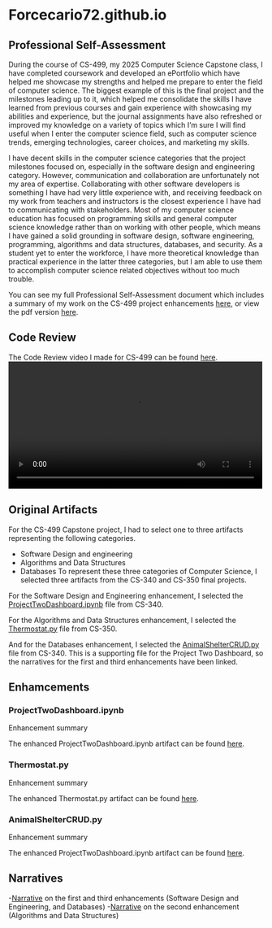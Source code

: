 # Forcecario72.github.io

## Professional Self-Assessment

During the course of CS-499, my 2025 Computer Science Capstone class, I have completed coursework and developed an ePortfolio which have helped me showcase my strengths and helped me prepare to enter the field of computer science. The biggest example of this is the final project and the milestones leading up to it, which helped me consolidate the skills I have learned from previous courses and gain experience with showcasing my abilities and experience, but the journal assignments have also refreshed or improved my knowledge on a variety of topics which I’m sure I will find useful when I enter the computer science field, such as computer science trends, emerging technologies, career choices, and marketing my skills. 

I have decent skills in the computer science categories that the project milestones focused on, especially in the software design and engineering category. However, communication and collaboration are unfortunately not my area of expertise. Collaborating with other software developers is something I have had very little experience with, and receiving feedback on my work from teachers and instructors is the closest experience I have had to communicating with stakeholders. Most of my computer science education has focused on programming skills and general computer science knowledge rather than on working with other people, which means I have gained a solid grounding in software design, software engineering, programming, algorithms and data structures, databases, and security. As a student yet to enter the workforce, I have more theoretical knowledge than practical experience in the latter three categories, but I am able to use them to accomplish computer science related objectives without too much trouble.

You can see my full Professional Self-Assessment document which includes a summary of my work on the CS-499 project enhancements [here](Documents/CS-499%20Professional%20Self-Assessment.docx), or view the pdf version [here](Documents/CS-499%20Professional%20Self-Assessment.pdf).

## Code Review

The Code Review video I made for CS-499 can be found [here](https://1drv.ms/v/c/8fda3c33647c1117/EQ-QBa3egH1DsNfgvCLnPTcBwNV5Zl9kgHETzbyxR6S3Dw?e=aObBsD).
<video src="[Code Review](https://1drv.ms/v/c/8fda3c33647c1117/EQ-QBa3egH1DsNfgvCLnPTcBwNV5Zl9kgHETzbyxR6S3Dw?e=aObBsD)" width="500px" controls></video>

## Original Artifacts
For the CS-499 Capstone project, I had to select one to three artifacts representing the following categories.
- Software Design and engineering
- Algorithms and Data Structures
- Databases
To represent these three categories of Computer Science, I selected three artifacts from the CS-340 and CS-350 final projects.

For the Software Design and Engineering enhancement, I selected the [ProjectTwoDashboard.ipynb](CS-340-Client-Server-Development-Artifact/ProjectTwoDashboard_original.ipynb) file from CS-340.

For the Algorithms and Data Structures enhancement, I selected the [Thermostat.py](CS-350-Emerging-Sys-Arch-and-Tech-Artifact/Thermostat_original.py) file from CS-350.

And for the Databases enhancement, I selected the [AnimalShelterCRUD.py](CS-340-Client-Server-Development-Artifact/AnimalShelterCRUD_original.py) file from CS-340. This is a supporting file for the Project Two Dashboard, so the narratives for the first and third enhancements have been linked.

## Enhamcements
### ProjectTwoDashboard.ipynb
Enhancement summary

The enhanced ProjectTwoDashboard.ipynb artifact can be found [here](CS-340-Client-Server-Development-Artifact/ProjectTwoDashboard_enhancement1.ipynb).

### Thermostat.py
Enhancement summary

The enhanced Thermostat.py artifact can be found [here](CS-350-Emerging-Sys-Arch-and-Tech-Artifact/Thermostat_enhancement2.py).

### AnimalShelterCRUD.py
Enhancement summary

The enhanced ProjectTwoDashboard.ipynb artifact can be found [here](CS-340-Client-Server-Development-Artifact/ProjectTwoDashboard_enhancement1.ipynb).

## Narratives
-[Narrative](Documents/CS-499%20Enhancements%20One%20and%20Three%20Narrative.pdf) on the first and third enhancements (Software Design and Engineering, and Databases)
-[Narrative](Documents/CS-499%20Enhancement%20Two%20Narrative.pdf) on the second enhancement (Algorithms and Data Structures)
